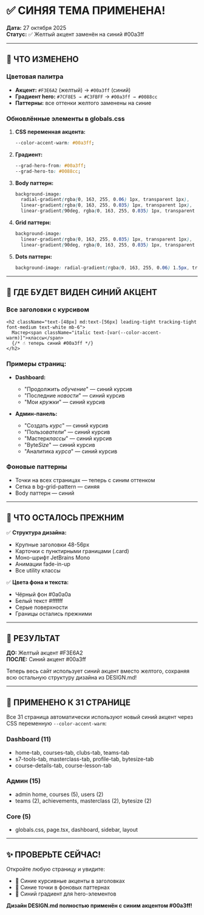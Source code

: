 # ✅ СИНЯЯ ТЕМА ПРИМЕНЕНА!

**Дата:** 27 октября 2025  
**Статус:** ✅ Желтый акцент заменён на синий #00a3ff

---

## 🔵 ЧТО ИЗМЕНЕНО

### Цветовая палитра
- **Акцент:** `#F3E6A2` (желтый) → `#00a3ff` (синий)
- **Градиент hero:** `#7CF8E5 → #C3FBFF` → `#00a3ff → #0088cc`
- **Паттерны:** все оттенки желтого заменены на синие

### Обновлённые элементы в globals.css

1. **CSS переменная акцента:**
   ```css
   --color-accent-warm: #00a3ff;
   ```

2. **Градиент:**
   ```css
   --grad-hero-from: #00a3ff;
   --grad-hero-to: #0088cc;
   ```

3. **Body паттерн:**
   ```css
   background-image:
     radial-gradient(rgba(0, 163, 255, 0.06) 1px, transparent 1px),
     linear-gradient(rgba(0, 163, 255, 0.035) 1px, transparent 1px),
     linear-gradient(90deg, rgba(0, 163, 255, 0.035) 1px, transparent 1px);
   ```

4. **Grid паттерн:**
   ```css
   background-image:
     linear-gradient(rgba(0, 163, 255, 0.035) 1px, transparent 1px),
     linear-gradient(90deg, rgba(0, 163, 255, 0.035) 1px, transparent 1px);
   ```

5. **Dots паттерн:**
   ```css
   background-image: radial-gradient(rgba(0, 163, 255, 0.06) 1.5px, transparent 1.5px);
   ```

---

## 🎨 ГДЕ БУДЕТ ВИДЕН СИНИЙ АКЦЕНТ

### Все заголовки с курсивом
```tsx
<h2 className="text-[48px] md:text-[56px] leading-tight tracking-tight font-medium text-white mb-6">
  Мастер<span className="italic text-[var(--color-accent-warm)]">классы</span>
  {/* ☝️ теперь синий #00a3ff */}
</h2>
```

### Примеры страниц:
- **Dashboard:**
  - "Продолжить *обучение*" — синий курсив
  - "Последние *новости*" — синий курсив
  - "Мои *кружки*" — синий курсив
  
- **Админ-панель:**
  - "Создать *курс*" — синий курсив
  - "Пользо*ватели*" — синий курсив
  - "Мастер*классы*" — синий курсив
  - "Byte*Size*" — синий курсив
  - "Аналитика *курса*" — синий курсив

### Фоновые паттерны
- Точки на всех страницах — теперь с синим оттенком
- Сетка в bg-grid-pattern — синяя
- Body паттерн — синий

---

## 🔧 ЧТО ОСТАЛОСЬ ПРЕЖНИМ

✅ **Структура дизайна:**
- Крупные заголовки 48-56px
- Карточки с пунктирными границами (.card)
- Моно-шрифт JetBrains Mono
- Анимации fade-in-up
- Все utility классы

✅ **Цвета фона и текста:**
- Чёрный фон #0a0a0a
- Белый текст #ffffff
- Серые поверхности
- Границы остались прежними

---

## 🎯 РЕЗУЛЬТАТ

**ДО:** Желтый акцент #F3E6A2  
**ПОСЛЕ:** Синий акцент #00a3ff

Теперь весь сайт использует синий акцент вместо желтого, сохраняя всю остальную структуру дизайна из DESIGN.md!

---

## 📝 ПРИМЕНЕНО К 31 СТРАНИЦЕ

Все 31 страница автоматически используют новый синий акцент через CSS переменную `--color-accent-warm`:

### Dashboard (11)
- home-tab, courses-tab, clubs-tab, teams-tab
- s7-tools-tab, masterclass-tab, profile-tab, bytesize-tab
- course-details-tab, course-lesson-tab

### Админ (15)
- admin home, courses (5), users (2)
- teams (2), achievements, masterclass (2), bytesize (2)

### Core (5)
- globals.css, page.tsx, dashboard, sidebar, layout

---

## ✨ ПРОВЕРЬТЕ СЕЙЧАС!

Откройте любую страницу и увидите:
- 🔵 Синие курсивные акценты в заголовках
- 🔵 Синие точки в фоновых паттернах
- 🔵 Синий градиент для hero-элементов

**Дизайн DESIGN.md полностью применён с синим акцентом #00a3ff!**
